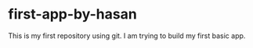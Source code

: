 # first-app-by-hasan
This is my first repository using git. I am trying to build my first basic app.
